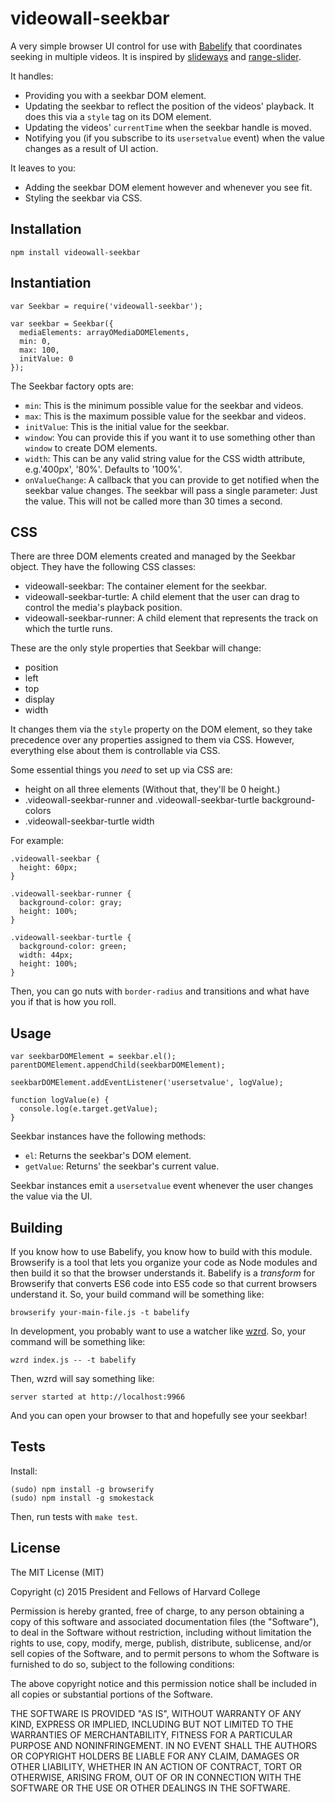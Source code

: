 videowall-seekbar
==================

A very simple browser UI control for use with [Babelify](https://github.com/babel/babelify) that coordinates seeking in multiple videos. It is inspired by [slideways](https://github.com/substack/slideways/) and [range-slider](https://github.com/hughsk/range-slider/blob/master/index.js).

It handles:

- Providing you with a seekbar DOM element.
- Updating the seekbar to reflect the position of the videos' playback. It does this via a `style` tag on its DOM element.
- Updating the videos' `currentTime` when the seekbar handle is moved.
- Notifying you (if you subscribe to its `usersetvalue` event) when the value changes as a result of UI action.

It leaves to you:

- Adding the seekbar DOM element however and whenever you see fit.
- Styling the seekbar via CSS.

Installation
------------

    npm install videowall-seekbar

Instantiation
-------------

    var Seekbar = require('videowall-seekbar');

    var seekbar = Seekbar({
      mediaElements: arrayOMediaDOMElements,
      min: 0,
      max: 100,
      initValue: 0
    });

The Seekbar factory opts are:

  - `min`: This is the minimum possible value for the seekbar and videos.
  - `max`: This is the maximum possible value for the seekbar and videos.
  - `initValue`: This is the initial value for the seekbar.
  - `window`: You can provide this if you want it to use something other than `window` to create DOM elements.
  - `width`: This can be any valid string value for the CSS width attribute, e.g.'400px', '80%'. Defaults to '100%'.
  - `onValueChange`: A callback that you can provide to get notified when the seekbar value changes. The seekbar will pass a single parameter: Just the value. This will not be called more than 30 times a second.

CSS
---

There are three DOM elements created and managed by the Seekbar object. They have the following CSS classes:

  - videowall-seekbar: The container element for the seekbar.
  - videowall-seekbar-turtle: A child element that the user can drag to control the media's playback position.
  - videowall-seekbar-runner: A child element that represents the track on which the turtle runs.

These are the only style properties that Seekbar will change:

  - position
  - left
  - top
  - display
  - width

It changes them via the `style` property on the DOM element, so they take precedence over any properties assigned to them via CSS. However, everything else about them is controllable via CSS.

Some essential things you *need* to set up via CSS are:

  - height on all three elements (Without that, they'll be 0 height.)
  - .videowall-seekbar-runner and .videowall-seekbar-turtle background-colors
  - .videowall-seekbar-turtle width

For example:

    .videowall-seekbar {
      height: 60px;
    }

    .videowall-seekbar-runner {
      background-color: gray;
      height: 100%;
    }

    .videowall-seekbar-turtle {
      background-color: green;
      width: 44px;
      height: 100%;
    }

Then, you can go nuts with `border-radius` and transitions and what have you if that is how you roll.

Usage
-----

    var seekbarDOMElement = seekbar.el();
    parentDOMElement.appendChild(seekbarDOMElement);

    seekbarDOMElement.addEventListener('usersetvalue', logValue);

    function logValue(e) {
      console.log(e.target.getValue);
    }

Seekbar instances have the following methods:

  - `el`: Returns the seekbar's DOM element.
  - `getValue`: Returns' the seekbar's current value.

Seekbar instances emit a `usersetvalue` event whenever the user changes the value via the UI.

Building
--------

If you know how to use Babelify, you know how to build with this module. Browserify is a tool that lets you organize your code as Node modules and then build it so that the browser understands it. Babelify is a *transform* for Browserify that converts ES6 code into ES5 code so that current browsers understand it. So, your build command will be something like:

    browserify your-main-file.js -t babelify

In development, you probably want to use a watcher like [wzrd](https://github.com/maxogden/wzrd). So, your command will be something like:

    wzrd index.js -- -t babelify

Then, wzrd will say something like:

    server started at http://localhost:9966

And you can open your browser to that and hopefully see your seekbar!

Tests
-----

Install:

    (sudo) npm install -g browserify
    (sudo) npm install -g smokestack

Then, run tests with `make test`.

License
-------

The MIT License (MIT)

Copyright (c) 2015 President and Fellows of Harvard College

Permission is hereby granted, free of charge, to any person obtaining a copy
of this software and associated documentation files (the "Software"), to deal
in the Software without restriction, including without limitation the rights
to use, copy, modify, merge, publish, distribute, sublicense, and/or sell
copies of the Software, and to permit persons to whom the Software is
furnished to do so, subject to the following conditions:

The above copyright notice and this permission notice shall be included in
all copies or substantial portions of the Software.

THE SOFTWARE IS PROVIDED "AS IS", WITHOUT WARRANTY OF ANY KIND, EXPRESS OR
IMPLIED, INCLUDING BUT NOT LIMITED TO THE WARRANTIES OF MERCHANTABILITY,
FITNESS FOR A PARTICULAR PURPOSE AND NONINFRINGEMENT. IN NO EVENT SHALL THE
AUTHORS OR COPYRIGHT HOLDERS BE LIABLE FOR ANY CLAIM, DAMAGES OR OTHER
LIABILITY, WHETHER IN AN ACTION OF CONTRACT, TORT OR OTHERWISE, ARISING FROM,
OUT OF OR IN CONNECTION WITH THE SOFTWARE OR THE USE OR OTHER DEALINGS IN
THE SOFTWARE.
